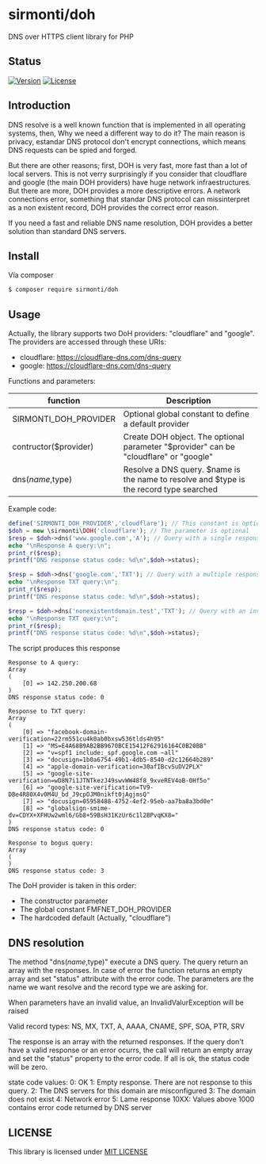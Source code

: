 # sirmonti/doh

DNS over HTTPS client library for PHP

## Status

[![Version](https://poser.pugx.org/sirmonti/doh/version)](//packagist.org/packages/sirmonti/doh)
[![License](https://poser.pugx.org/sirmonti/doh/license)](//packagist.org/packages/sirmonti/doh)

## Introduction

DNS resolve is a well known function that is implemented in all operating systems, then, Why we need a different way to do it?
The main reason is privacy, estandar DNS protocol don't encrypt connections, which means DNS requests can be spied and forged.

But there are other reasons; first, DOH is very fast, more fast than a lot of local servers. This is not verry surprisingly if you consider that cloudflare
and google (the main DOH providers) have huge network infraestructures. But there are more, DOH provides a more descriptive errors. A network connections error,
something that standar DNS protocol can missinterpret as a non existent record, DOH provides the correct error reason.

If you need a fast and reliable DNS name resolution, DOH provides a better solution than standard DNS servers.

## Install

Vía composer

``` bash
$ composer require sirmonti/doh
```

## Usage

Actually, the library supports two DoH providers: "cloudflare" and "google".
The providers are accessed through these URIs:
- cloudflare: https://cloudflare-dns.com/dns-query
- google: https://cloudflare-dns.com/dns-query

Functions and parameters:

|function|Description|
|---|---|
|SIRMONTI_DOH_PROVIDER|Optional global constant to define a default provider|
|contructor($provider)|Create DOH object. The optional parameter "$provider" can be "cloudflare" or "google"|
|dns($name,$type)|Resolve a DNS query. $name is the name to resolve and $type is the record type searched|

Example code:

```php
define('SIRMONTI_DOH_PROVIDER','cloudflare'); // This constant is optional
$doh = new \sirmonti\DOH('cloudflare'); // The parameter is optional
$resp = $doh->dns('www.google.com','A'); // Query with a single response
echo "\nResponse A query:\n";
print_r($resp);
printf("DNS response status code: %d\n",$doh->status);

$resp = $doh->dns('google.com','TXT'); // Query with a multiple response
echo "\nResponse TXT query:\n";
print_r($resp);
printf("DNS response status code: %d\n",$doh->status);

$resp = $doh->dns('nonexistentdomain.test','TXT'); // Query with an invalid response
echo "\nResponse TXT query:\n";
print_r($resp);
printf("DNS response status code: %d\n",$doh->status);

```

The script produces this response
```
Response to A query:
Array
(
    [0] => 142.250.200.68
)
DNS response status code: 0

Response to TXT query:
Array
(
    [0] => "facebook-domain-verification=22rm551cu4k0ab0bxsw536tlds4h95"
    [1] => "MS=E4A68B9AB2BB9670BCE15412F62916164C0B20BB"
    [2] => "v=spf1 include:_spf.google.com ~all"
    [3] => "docusign=1b0a6754-49b1-4db5-8540-d2c12664b289"
    [4] => "apple-domain-verification=30afIBcvSuDV2PLX"
    [5] => "google-site-verification=wD8N7i1JTNTkezJ49swvWW48f8_9xveREV4oB-0Hf5o"
    [6] => "google-site-verification=TV9-DBe4R80X4v0M4U_bd_J9cpOJM0nikft0jAgjmsQ"
    [7] => "docusign=05958488-4752-4ef2-95eb-aa7ba8a3bd0e"
    [8] => "globalsign-smime-dv=CDYX+XFHUw2wml6/Gb8+59BsH31KzUr6c1l2BPvqKX8="
)
DNS response status code: 0

Response to bogus query:
Array
(
)
DNS response status code: 3
```

The DoH provider is taken in this order:
- The constructor parameter
- The global constant FMFNET_DOH_PROVIDER
- The hardcoded default (Actually, "cloudflare")

## DNS resolution

The method "dns($name,$type)" execute a DNS query. The query return an array with the
responses. In case of error the function returns an empty array and set "status"
attribute with the error code. The parameters are the name we want resolve
and the record type we are asking for.

When parameters have an invalid value, an InvalidValurException will be raised

Valid record types: NS, MX, TXT, A, AAAA, CNAME, SPF, SOA, PTR, SRV

The response is an array with the returned responses. If the query don't have a
valid response or an error ocurrs, the call will return an empty array and set
the "status" property to the error code. If all is ok, the status code will be zero.

state code values:
    0: OK
    1: Empty response. There are not response to this query.
    2: The DNS servers for this domain are misconfigured
    3: The domain does not exist
    4: Network error
    5: Lame response
 10XX: Values above 1000 contains error code returned by DNS server

## LICENSE

This library is licensed under [MIT LICENSE](LICENSE)
